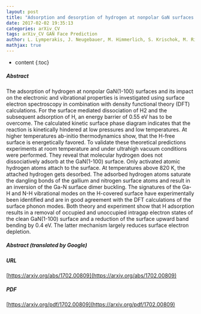 ```yaml
---
layout: post
title: "Adsorption and desorption of hydrogen at nonpolar GaN surfaces: Kinetics and impact on surface vibrational and electronic properties"
date: 2017-02-02 19:35:13
categories: arXiv_CV
tags: arXiv_CV GAN Face Prediction
author: L. Lymperakis, J. Neugebauer, M. Himmerlich, S. Krischok, M. Rink, J. Kröger, V. M. Polyakov
mathjax: true
---
```


* content
{:toc}

##### Abstract
The adsorption of hydrogen at nonpolar GaN(1-100) surfaces and its impact on the electronic and vibrational properties is investigated using surface electron spectroscopy in combination with density functional theory (DFT) calculations. For the surface mediated dissociation of H2 and the subsequent adsorption of H, an energy barrier of 0.55 eV has to be overcome. The calculated kinetic surface phase diagram indicates that the reaction is kinetically hindered at low pressures and low temperatures. At higher temperatures ab-initio thermodynamics show, that the H-free surface is energetically favored. To validate these theoretical predictions experiments at room temperature and under ultrahigh vacuum conditions were performed. They reveal that molecular hydrogen does not dissociatively adsorb at the GaN(1-100) surface. Only activated atomic hydrogen atoms attach to the surface. At temperatures above 820 K, the attached hydrogen gets desorbed. The adsorbed hydrogen atoms saturate the dangling bonds of the gallium and nitrogen surface atoms and result in an inversion of the Ga-N surface dimer buckling. The signatures of the Ga-H and N-H vibrational modes on the H-covered surface have experimentally been identified and are in good agreement with the DFT calculations of the surface phonon modes. Both theory and experiment show that H adsorption results in a removal of occupied and unoccupied intragap electron states of the clean GaN(1-100) surface and a reduction of the surface upward band bending by 0.4 eV. The latter mechanism largely reduces surface electron depletion.

##### Abstract (translated by Google)


##### URL
[https://arxiv.org/abs/1702.00809](https://arxiv.org/abs/1702.00809)

##### PDF
[https://arxiv.org/pdf/1702.00809](https://arxiv.org/pdf/1702.00809)

